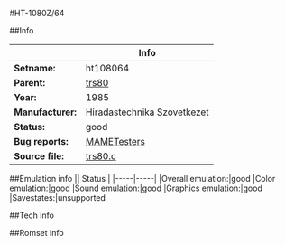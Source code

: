#HT-1080Z/64

##Info

||Info|
|-----|-----|
|**Setname:**|ht108064
|**Parent:**|[trs80](trs80.md)
|**Year:**|1985
|**Manufacturer:**|Hiradastechnika Szovetkezet
|**Status:**|good
|**Bug reports:**|[MAMETesters](http://mametesters.org/view_all_set.php?type=1&temporary=y&search=trs80.c)
|**Source file:**|[trs80.c](https://github.com/mamedev/mame/blob/master/src/mess/drivers/trs80.c)

##Emulation info
|| Status |
|-----|-----|
|Overall emulation:|good
|Color emulation:|good
|Sound emulation:|good
|Graphics emulation:|good
|Savestates:|unsupported

##Tech info

##Romset info

<!--- START OF EDITED COMMENT DO NOT TOUCH TEXT ABOVE-->
